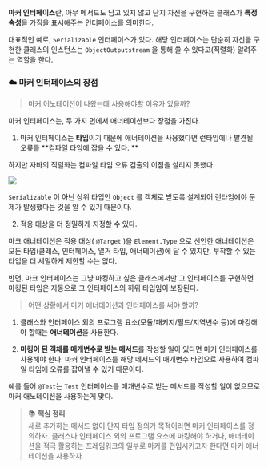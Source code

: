 **마커 인터페이스**란, 아무 메서드도 담고 있지 않고 단지 자신을 구현하는 클래스가 **특정 속성**을 가짐을 표시해주는 인터페이스를 의미한다.

대표적인 예로, `Serializable` 인터페이스가 있다. 해당 인터페이스는 단순히 자신을 구현한 클래스의 인스턴스는 `ObjectOutputstream` 을 통해 쓸 수 있다고(직렬화) 알려주는 역할을 한다.

### ☁️ 마커 인터페이스의 장점

> 마커 어노테이션이 나왔는데 사용해야할 이유가 있을까?

마커 인터페이스는, 두 가지 면에서 애너테이션보다 장점을 가진다.


1. 마커 인터페이스는 **타입**이기 때문에 애너테이션을 사용했다면 런타임에나 발견될 오류를 **컴파일 타임에 잡을 수 있다. **

하지만 자바의 직렬화는 컴파일 타임 오류 검출의 이점을 살리지 못했다.

![](https://velog.velcdn.com/images/semi-cloud/post/dc4c393f-681a-4dd1-a0a6-dc78da03d3ce/image.png)


`Serializable` 이 아닌 상위 타입인 `Object` 를 객체로 받도록 설계되어 런타임에야 문제가 발생했다는 것을 알 수 있기 때문이다.


2. 적용 대상을 더 정밀하게 지정할 수 있다.

마크 애너테이션은 적용 대상( `@Target` )을 `Element.Type` 으로 선언한 애너테이션은 모든 타입(클래스, 인터페이스, 열거 타입, 애너테이션)에 달 수 있지만, 부착할 수 있는 타입을 더 세밀하게 제한할 수는 없다.

반면, 마크 인터페이스는 그냥 마킹하고 싶은 클래스에서만 그 인터페이스를 구현하면 마킹된 타입은 자동으로 그 인터페이스의 하위 타입임이 보장된다.



> 어떤 상황에서 마커 애너테이션과 인터페이스를 써야 할까?

1. 클래스와 인터페이스 외의 프로그램 요소(모듈/패키지/필드/지역변수 등)에 마킹해야 할때는 **애너테이션**을 사용한다.

2. **마킹이 된 객체를 매개변수로 받는 메서드**를 작성할 일이 있다면 마커 인터페이스를 사용해야 한다. 마커 인터페이스를 해당 메서드의 매개변수 타입으로 사용하여 컴파일 타임에 오류를 잡아낼 수 있기 때문이다.

예를 들어 `@Test`는 `Test` 인터페이스를 매개변수로 받는 메서드를 작성할 일이 없으므로 마커 애노테이션을 사용하는게 맞다.


> 📚 **핵심 정리**<br>
새로 추가하는 메서드 없이 단지 타입 정의가 목적이라면 마커 인터페이스를 정의하자. 클래스나 인터페이스 외의 프로그램 요소에 마킹해야 하거나, 애너테이션을 적극 활용하는 프레임워크의 일부로 마커를 편입시키고자 한다면 마커 애너테이션을 사용하자.
